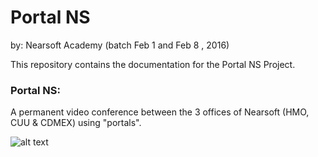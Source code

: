 # Portal NS

by: Nearsoft Academy (batch Feb 1 and Feb 8 , 2016)

This repository contains the documentation for the Portal NS Project.

### Portal NS:
A permanent video conference between the 3 offices of Nearsoft (HMO, CUU & CDMEX) using "portals".

![alt text](https://www.switch.ch/export/sites/default/videoconf/.galleries/images/Teaser-SWITCHvideoconf.jpg "Preview")

